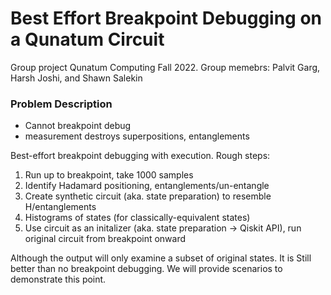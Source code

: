 # Best Effort Breakpoint Debugging on a Qunatum Circuit
Group project Qunatum Computing Fall 2022. Group memebrs: Palvit Garg, Harsh
Joshi, and Shawn Salekin

### Problem Description
- Cannot breakpoint debug
- measurement destroys superpositions, entanglements

Best-effort breakpoint debugging with execution. Rough steps:
1. Run up to breakpoint, take 1000 samples
2. Identify Hadamard positioning, entanglements/un-entangle
3. Create synthetic circuit (aka. state preparation) to resemble H/entanglements
4. Histograms of states (for classically-equivalent states)
5. Use circuit as an initalizer (aka. state preparation -> Qiskit API), run original circuit from breakpoint onward

Although the output will only examine a subset of original states. It is Still better than no breakpoint debugging. We will provide scenarios to demonstrate this point.
